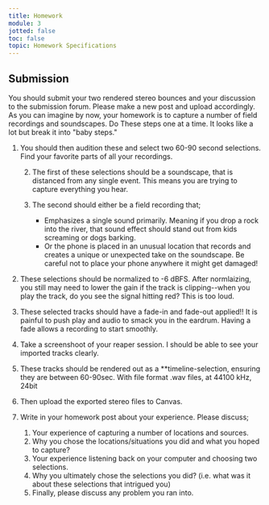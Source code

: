 ```yaml
---
title: Homework
module: 3
jotted: false
toc: false
topic: Homework Specifications
---
```


## Submission

You should submit your two rendered stereo bounces and your discussion to the submission forum. Please make a new post and upload accordingly.
 As you can imagine by now, your homework is to capture a number of field recordings and soundscapes. 
 Do These steps one at a time. It looks like a lot but break it into "baby steps."
 
1. You should then audition these and select two 60-90 second selections. Find your favorite parts of all your recordings.

    2. The first of these selections should be a soundscape, that is distanced from any single event. This means you are trying to capture everything you hear.

   3. The second should either be a field recording that;
      - Emphasizes a single sound primarily. Meaning if you drop a rock into the river, that sound effect should stand out from kids screaming or dogs barking.
      - Or the phone is placed in an unusual location that records and creates a unique or unexpected take on the soundscape. Be careful not to place your phone anywhere it might get damaged!
4. These selections should be normalized to -6 dBFS. After normlaizing, you still may need to lower the gain if the track is clipping--when you play the track, do you see the signal hitting red? This is too loud.
   
5. These selected tracks should have a fade-in and fade-out applied!! It is painful to push play and audio to smack you in the eardrum. Having a fade allows a recording to start smoothly.

6. Take a screenshoot of your reaper session. I should be able to see your imported tracks clearly.
   
7. These tracks should be rendered out as a **timeline-selection, ensuring they are between 60-90sec. With file format .wav files, at 44100 kHz, 24bit

   
8. Then upload the exported stereo files to Canvas.
   
9. Write in your homework post about your experience. Please discuss;
   1. Your experience of capturing a number of locations and sources.
   2. Why you chose the locations/situations you did and what you hoped to capture?
   3. Your experience listening back on your computer and choosing two selections.
   4. Why you ultimately chose the selections you did? (i.e. what was it about these   selections that intrigued you)
   5. Finally, please discuss any problem you ran into.



